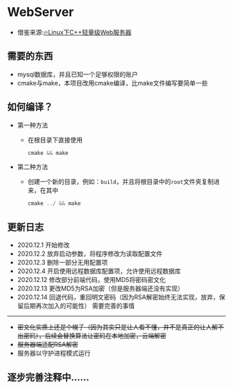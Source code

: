 WebServer
========
* 借鉴来源:[:fire:Linux下C++轻量级Web服务器](https://github.com/qinguoyi/TinyWebServer)

需要的东西
--------

* mysql数据库，并且已知一个足够权限的账户
* cmake与make，本项目改用cmake编译，比make文件编写要简单一些

如何编译？
--------

* 第一种方法
    - 在根目录下直接使用
        ```C++
        cmake && make
        ```

* 第二种方法
    - 创建一个新的目录，例如：`build`，并且将根目录中的`root`文件夹复制进来，在其中
        ```C++
        cmake ../ && make
        ```
更新日志
-------

- 2020.12.1 开始修改
- 2020.12.2 放弃启动参数，将程序修改为读取配置文件
- 2020.12.3 删除一部分无用配置项
- 2020.12.4 开启使用远程数据库配置项，允许使用远程数据库
- 2020.12.12 修改部分前端代码，使用MD5将密码密文化
- 2020.12.13 更改MD5为RSA加密（但是服务器端还没有实现）
- 2020.12.14 回退代码，重回明文密码（因为RSA解密始终无法实现，放弃，保留后期再次加入的可能性）
需要完善的事情
-------

* ~~密文化实质上还是个幌子（因为其实只是让人看不懂，并不是真正的让人解不出密码），后续会替换算法让密码在本地加密，云端解密~~
* ~~服务器端适配RSA解密~~
* 服务器以守护进程模式运行

## 逐步完善注释中......